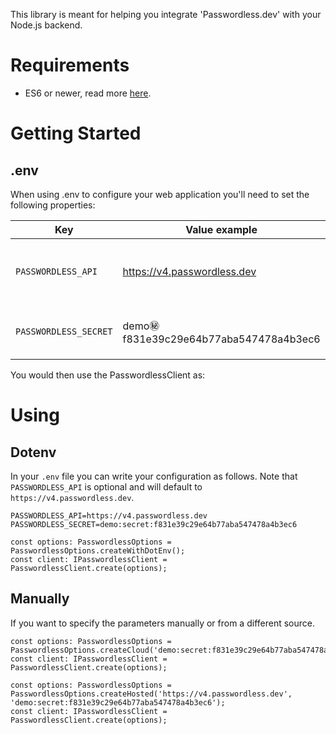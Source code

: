 This library is meant for helping you integrate 'Passwordless.dev' with your Node.js backend.

# Requirements
- ES6 or newer, read more [here](https://node.green/).

# Getting Started
## .env
When using .env to configure your web application you'll need to set the following properties:

| Key                   | Value example                                | Description                                                  | Optional |
|-----------------------|----------------------------------------------|--------------------------------------------------------------|----------|
| `PASSWORDLESS_API`    | https://v4.passwordless.dev                  | The base url where your Passwordless.dev back-end is running | Yes      |
| `PASSWORDLESS_SECRET` | demo:secret:f831e39c29e64b77aba547478a4b3ec6 | This is your secret obtained from the AdminConsole.          | No       |

You would then use the PasswordlessClient as:

# Using
## Dotenv
In your `.env` file you can write your configuration as follows. Note that `PASSWORDLESS_API` is optional and will default to `https://v4.passwordless.dev`.
```
PASSWORDLESS_API=https://v4.passwordless.dev
PASSWORDLESS_SECRET=demo:secret:f831e39c29e64b77aba547478a4b3ec6
```

```TSX
const options: PasswordlessOptions = PasswordlessOptions.createWithDotEnv();
const client: IPasswordlessClient = PasswordlessClient.create(options);
```

## Manually

If you want to specify the parameters manually or from a different source.

```TSX
const options: PasswordlessOptions = PasswordlessOptions.createCloud('demo:secret:f831e39c29e64b77aba547478a4b3ec6');
const client: IPasswordlessClient = PasswordlessClient.create(options);
```

```TSX
const options: PasswordlessOptions = PasswordlessOptions.createHosted('https://v4.passwordless.dev', 'demo:secret:f831e39c29e64b77aba547478a4b3ec6');
const client: IPasswordlessClient = PasswordlessClient.create(options);
```